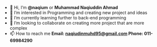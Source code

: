 - 👋 Hi, I’m <b>@naqium</b> or <b>Muhammad Naqiuddin Ahmad</b>
- 👀 I’m interested in Programming and creating new project and ideas
- 🌱 I’m currently learning  further to back-end programming
- 💞️ I’m looking to collaborate on creating more project that are more complex
- 📫 How to reach me 
    <b>Email: naqiudinmuhd95@gmail.com
    Phone: 011-69984290</b>
   

<!---
naqium/naqium is a ✨ special ✨ repository because its `README.md` (this file) appears on your GitHub profile.
You can click the Preview link to take a look at your changes.
--->
